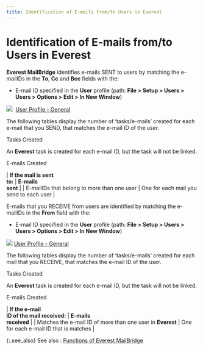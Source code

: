 ```yaml
---
title: Identification of E-mails from/to Users in Everest
---
```


# Identification of E-mails  from/to Users in Everest


**Everest MailBridge**  identifies e-mails  SENT to users by matching the e-mailIDs in the  **To**, **Cc**  and **Bcc**  fields with the:

- E-mail  ID specified in the **User** profile  (path: **File &gt; Setup &gt; Users &gt; 
 Users &gt; Options &gt; Edit &gt; In New Window**)



![]({{site.mb_baseurl}}/img/lens.gif)  [User  Profile - General]({{site.sc_chm}}/options/security/users/set-up-a-user/the_user_profile.html)


The following tables display the number of ‘tasks/e-mails’  created for each e-mail  that you SEND, that matches the e-mail  ID of the user.


Tasks Created


An **Everest** task is created for  each e-mail ID, but the task will not be linked.


E-mails  Created


| **If the mail is sent <br/> to:** | **E-mails <br/> sent** |
| E-mailIDs that belong  to more than one user | One for each mail you send to each user |



E-mails that  you RECEIVE from users are identified by matching the e-mailIDs in the  **From** field with the:

- E-mail  ID specified in the **User** profile  (path: **File &gt; Setup &gt; Users &gt; 
 Users &gt; Options &gt; Edit &gt; In New Window**)



![]({{site.mb_baseurl}}/img/lens.gif) [User  Profile - General]({{site.sc_chm}}/options/security/users/set-up-a-user/the_user_profile.html)


The following tables display the number of ‘tasks/e-mails’  created for each mail that you RECEIVE, that matches the e-mail  ID of the user.


Tasks Created


An **Everest** task is created for  each e-mail ID, but the task will not be linked.


E-mails  Created


| **If the e-mail <br/> ID of the mail received:** | **E-mails <br/> received** |
| Matches the e-mail  ID of more than one user in **Everest** | One for each e-mail  ID that is matches |



{:.see_also}
See also
: [Functions  of Everest MailBridge]({{site.mb_baseurl}}/mailbridge/functions/functions_of_everest_mailbridge.html)
